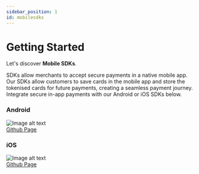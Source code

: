 ```yaml
---
sidebar_position: 1
id: mobilesdks
---
```


# Getting Started

Let's discover **Mobile SDKs**.

SDKs allow merchants to accept secure payments in a native mobile app. Our SDKs allow customers to save cards in the mobile app and store the tokenised cards for future payments, creating a seamless payment journey. Integrate secure in-app payments with our Android or iOS SDKs below.


<div class="container">
<div class="row">
    <div class="col col--4">
        <div class="card-demo">
     <div class="card" style={{ height: '180px' }}>
     <div class="card__header">
      <h3>Android</h3>
     </div>
     <div class="card__body">
      <img
        src="https://cardstream.com/wp-content/uploads/2019/01/android_ico-1.png"
        alt="Image alt text"
        title="Logo Title Text 1" />
     </div>
     <div class="card__footer">
      <a href="www.github.com">Github Page</a>
     </div>
     </div>
     </div>
    </div>
    <div class="col col--4">
        <div class="card-demo" >
     <div class="card" style={{ height: '180px' }}>
     <div class="card__header">
      <h3>iOS</h3>
     </div>
     <div class="card__body">
      <img
        src="https://cardstream.com/wp-content/uploads/2019/01/apple_ico-1.png"
        alt="Image alt text"
        title="Logo Title Text 1" />
     </div>
     <div class="card__footer">
      <a href="www.github.com">Github Page</a>
     </div>
     </div>
     </div>
    </div>
    
  </div>
  
</div>



